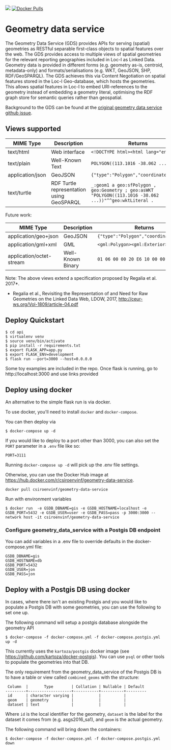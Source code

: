 [![](https://images.microbadger.com/badges/version/csiroenvinf/geometry-data-service.svg)](https://hub.docker.com/repository/docker/csiroenvinf/geometry-data-service/)
 [![Docker Pulls](https://img.shields.io/docker/pulls/csiroenvinf/geometry-data-service)](https://hub.docker.com/repository/docker/csiroenvinf/geometry-data-service/)

# Geometry data service

The Geometry Data Service (GDS) provides APIs for serving (spatial) geometries as RESTful separable first-class objects to spatial features over the web. The GDS provides access to multiple views of spatial geometries for the relevant reporting geographies included in Loc-I as Linked Data. Geometry data is provided in different forms (e.g. geometry as-is, centroid, metadata-only) and formats/serialisations (e.g. WKT, GeoJSON, SHP, RDF/GeoSPARQL). The GDS achieves this via Content Negotiation on spatial features stored in the Loc-I Geo-database, which hosts the geometries. This allows spatial features in Loc-I to embed URI-references to the geometry instead of embedding a geometry literal, optimising the RDF graph store for semantic queries rather than geospatial.

Background to the GDS can be found at the [original geometry data service github issue](https://github.com/CSIRO-enviro-informatics/loci.cat/issues/39#issue-535488760).

## Views supported

| MIME Type | Description | Returns |
|--------------|--------------|---------|
|text/html |Web interface |`<!DOCTYPE html><html lang="en">...`|
|text/plain |Well-Known Text |`POLYGON((113.1016 -38.062 ...))`|
|application/json | GeoJSON |`{"type":"Polygon","coordinates":...}`|
|text/turtle | RDF Turtle representation using GeoSPARQL | ```_:geom1 a geo:sfPolygon , geo:Geometry ; geo:asWKT "POLYGON((113.1016 -38.062 ...))"^^geo:wktLiteral .```|

Future work:

| MIME Type | Description | Returns |
|--------------|--------------|---------|
|application/geo+json | GeoJSON |`{"type":"Polygon","coordinates":...}`|
|application/gml+xml | GML |`<gml:Polygon><gml:Exterior>...`|
|application/octet-stream | Well-Known Binary | `01 06 00 00 20 E6 10 00 00 01...`|

Note: The above views extend a specification proposed by Regalia et al. 2017*.

* Regalia et al., Revisiting the Representation of and Need for Raw Geometries on the Linked Data Web, LDOW, 2017, http://ceur-ws.org/Vol-1809/article-04.pdf


## Deploy Quickstart 
```
$ cd api
$ virtualenv venv
$ source venv/bin/activate
$ pip install -r requirements.txt
$ export FLASK_APP=app.py
$ export FLASK_ENV=development
$ flask run --port=3000 --host=0.0.0.0
```

Some toy examples are included in the repo. Once flask is running, go to http://localhost:3000 and use links provided

## Deploy using docker

An alternative to the simple flask run is via docker. 

To use docker, you'll need to install `docker` and `docker-compose`.

You can then deploy via
```
$ docker-compose up -d
```

If you would like to deploy to a port other than 3000, you can also set the `PORT` parameter in a `.env` file like so:
```
PORT=3111
```

Running `docker-compose up -d` will pick up the .env file settings.

Otherwise, you can use the Docker Hub image at https://hub.docker.com/r/csiroenvinf/geometry-data-service.
```
docker pull csiroenvinf/geometry-data-service
```

Run with environment variables
```
$ docker run  -e GSDB_DBNAME=gis -e GSDB_HOSTNAME=localhost -e GSDB_PORT=5432 -e GSDB_USER=user -e GSDB_PASS=pass -p 3000:3000 --network host -it csiroenvinf/geometry-data-service 
```


### Configure geometry_data_service with a Postgis DB endpoint

You can add variables in a .env file to override defaults in the docker-compose.yml file:
```
GSDB_DBNAME=gis
GSDB_HOSTNAME=db
GSDB_PORT=5432
GSDB_USER=jon
GSDB_PASS=jon
```

## Deploy with a Postgis DB using docker 

In cases, where there isn't an existing Postgis and you would like to populate a Postgis DB with
some geometries, you can use the following to set one up.

The following command will setup a postgis database alongside the geometry API
```
$ docker-compose -f docker-compose.yml -f docker-compose.postgis.yml up -d
```

This currently uses the `kartoza/postgis` docker image (see https://github.com/kartoza/docker-postgis).
You can use `psql` or other tools to populate the geometries into that DB.

The only requirement from the geometry_data_service of the Postgis DB 
is to have a table or view called `combined_geoms` with the structure:
```
 Column  |       Type        | Collation | Nullable | Default 
---------+-------------------+-----------+----------+---------
 id      | character varying |           |          | 
 geom    | geometry          |           |          | 
 dataset | text              |           |          | 
```

Where `id` is the local identifier for the geometry, `dataset` is the label for the dataset it comes from (e.g. asgs2016_sa1),
and `geom` is the actual geometry.


The following command will bring down the containers:
```
$ docker-compose -f docker-compose.yml -f docker-compose.postgis.yml down 
```
